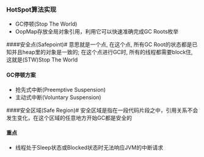 ### HotSpot算法实现 ###
* GC停顿(Stop The World)
* OopMap存放全局对象引用，利用它可以快速准确完成GC Roots枚举

####安全点(Safepoint)#
意思就是一个点, 在这个点, 所有GC Root的状态都是已知并且heap里的对象是一致的; 在这个点进行GC时, 所有的线程都需要block住, 这就是(STW)Stop The World

#### GC停顿方案 ####
* 抢先式中断(Preemptive Suspension)	
* 主动式中断(Voluntary Suspension)

####安全区域(Safe Region)#
安全区域是指在一段代码片段之中，引用关系不会发生变化，在这个区域的任意地方开始GC都是安全的

#### 重点 #
* 线程处于Sleep状态或Blocked状态时无法响应JVM的中断请求